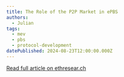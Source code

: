 ```yaml
---
title: The Role of the P2P Market in ePBS
authors:
  - Julian
tags:
  - mev
  - pbs
  - protocol-development
datePublished: 2024-08-23T12:00:00.000Z
---
```


[Read full article on ethresear.ch](https://ethresear.ch/t/the-role-of-the-p2p-market-in-epbs/20330)
